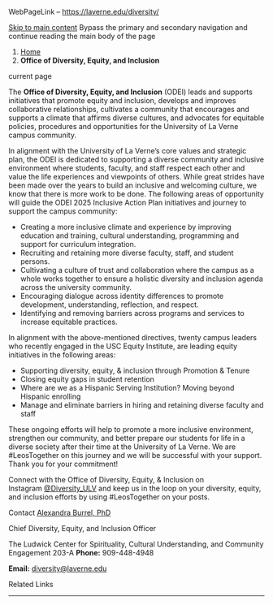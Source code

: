 WebPageLink – https://laverne.edu/diversity/ 

 

[Skip to main content](#main-content-start)
Bypass the primary and secondary navigation and continue reading the main body of the page

1. [Home](https://laverne.edu/)
2. **Office of Diversity, Equity, and Inclusion**

current page 

The **Office of Diversity, Equity, and Inclusion** (ODEI) leads and supports initiatives that promote equity and inclusion, develops and improves collaborative relationships, cultivates a community that encourages and supports a climate that affirms diverse cultures, and advocates for equitable policies, procedures and opportunities for the University of La Verne campus community.

In alignment with the University of La Verne’s core values and strategic plan, the ODEI is dedicated to supporting a diverse community and inclusive environment where students, faculty, and staff respect each other and value the life experiences and viewpoints of others. While great strides have been made over the years to build an inclusive and welcoming culture, we know that there is more work to be done. The following areas of opportunity will guide the ODEI 2025 Inclusive Action Plan initiatives and journey to support the campus community:

* Creating a more inclusive climate and experience by improving education and training, cultural understanding, programming and support for curriculum integration.
* Recruiting and retaining more diverse faculty, staff, and student persons.
* Cultivating a culture of trust and collaboration where the campus as a whole works together to ensure a holistic diversity and inclusion agenda across the university community.
* Encouraging dialogue across identity differences to promote development, understanding, reflection, and respect.
* Identifying and removing barriers across programs and services to increase equitable practices.

In alignment with the above-mentioned directives, twenty campus leaders who recently engaged in the USC Equity Institute, are leading equity initiatives in the following areas:

* Supporting diversity, equity, & inclusion through Promotion & Tenure
* Closing equity gaps in student retention
* Where are we as a Hispanic Serving Institution? Moving beyond Hispanic enrolling
* Manage and eliminate barriers in hiring and retaining diverse faculty and staff

These ongoing efforts will help to promote a more inclusive environment, strengthen our community, and better prepare our students for life in a diverse society after their time at the University of La Verne. We are #LeosTogether on this journey and we will be successful with your support. Thank you for your commitment!

Connect with the Office of Diversity, Equity, & Inclusion on Instagram [@Diversity\_ULV](http://www.instagram.com/Diversity_ULV) and keep us in the loop on your diversity, equity, and inclusion efforts by using #LeosTogether on your posts.

Contact
[Alexandra Burrel, PhD](https://laverne.edu/diversity/cdio/)  

Chief Diversity, Equity, and Inclusion Officer  

The Ludwick Center for Spirituality, Cultural Understanding, and Community Engagement 203-A
**Phone:** 909-448-4948

**Email:** [diversity@laverne.edu](mailto:diversity@laverne.edu)

Related Links

 
** **

